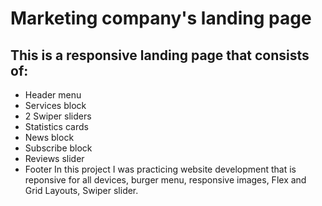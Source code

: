# Marketing company's landing page
## This is a responsive landing page that consists of:

* Header menu
* Services block
* 2 Swiper sliders
* Statistics cards
* News block
* Subscribe block
* Reviews slider
* Footer
In this project I was practicing website development that is reponsive for all devices, burger menu, responsive images, Flex and Grid Layouts, Swiper slider.
